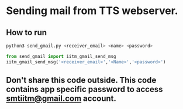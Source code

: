 # Sending mail from TTS webserver.

## How to run

```bash
python3 send_gmail.py <receiver_email> <name> <password>
```

```python
from send_gmail import iitm_gmail_send_msg
iitm_gmail_send_msg('<receiver_email>','<Name>','<password>')
```

## Don't share this code outside. This code contains app specific password to access smtiitm@gmail.com account.
